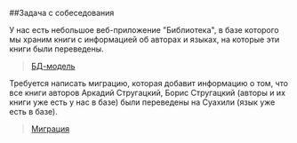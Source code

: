 ##Задача с собеседования

У нас есть небольшое веб-приложение "Библиотека", в базе которого мы храним книги с информацией об авторах и языках, на которые эти книги были переведены.
>[БД-модель](models.py)

Требуется  написать миграцию, которая добавит информацию о том, что все книги авторов Аркадий Стругацкий, Борис Стругацкий (авторы и их книги уже есть у нас в базе) были переведены на Суахили (язык уже есть в базе).
>[Миграция](migrations/0003_custom_add2.py)
